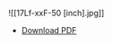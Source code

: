 ![[17Lf-xxF-50 [inch].jpg]] 
- [Download PDF](https://github.com/mightyZap1/eManual/raw/main/Actuator/Mini%2017Lf/img/17Lf-xxF-50%20%5Binch%5D.pdf)


